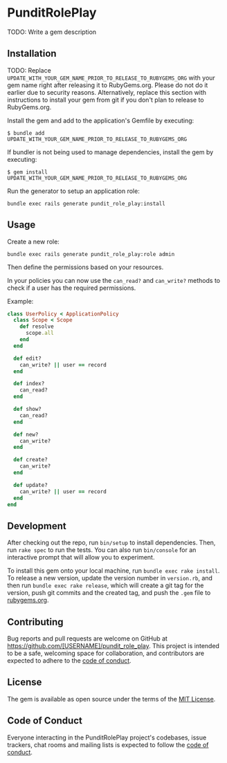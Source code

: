 # PunditRolePlay

TODO: Write a gem description

## Installation

TODO: Replace `UPDATE_WITH_YOUR_GEM_NAME_PRIOR_TO_RELEASE_TO_RUBYGEMS_ORG` with your gem name right after releasing it to RubyGems.org. Please do not do it earlier due to security reasons. Alternatively, replace this section with instructions to install your gem from git if you don't plan to release to RubyGems.org.

Install the gem and add to the application's Gemfile by executing:

    $ bundle add UPDATE_WITH_YOUR_GEM_NAME_PRIOR_TO_RELEASE_TO_RUBYGEMS_ORG

If bundler is not being used to manage dependencies, install the gem by executing:

    $ gem install UPDATE_WITH_YOUR_GEM_NAME_PRIOR_TO_RELEASE_TO_RUBYGEMS_ORG

Run the generator to setup an application role:

```
bundle exec rails generate pundit_role_play:install
```

## Usage

Create a new role:

```
bundle exec rails generate pundit_role_play:role admin
```

Then define the permissions based on your resources.

In your policies you can now use the `can_read?` and `can_write?` methods to check if a user has the required permissions.

Example:

```ruby
class UserPolicy < ApplicationPolicy
  class Scope < Scope
    def resolve
      scope.all
    end
  end

  def edit?
    can_write? || user == record
  end

  def index?
    can_read?
  end

  def show?
    can_read?
  end

  def new?
    can_write?
  end

  def create?
    can_write?
  end

  def update?
    can_write? || user == record
  end
end
```

## Development

After checking out the repo, run `bin/setup` to install dependencies. Then, run `rake spec` to run the tests. You can also run `bin/console` for an interactive prompt that will allow you to experiment.

To install this gem onto your local machine, run `bundle exec rake install`. To release a new version, update the version number in `version.rb`, and then run `bundle exec rake release`, which will create a git tag for the version, push git commits and the created tag, and push the `.gem` file to [rubygems.org](https://rubygems.org).

## Contributing

Bug reports and pull requests are welcome on GitHub at https://github.com/[USERNAME]/pundit_role_play. This project is intended to be a safe, welcoming space for collaboration, and contributors are expected to adhere to the [code of conduct](https://github.com/[USERNAME]/pundit_role_play/blob/master/CODE_OF_CONDUCT.md).

## License

The gem is available as open source under the terms of the [MIT License](https://opensource.org/licenses/MIT).

## Code of Conduct

Everyone interacting in the PunditRolePlay project's codebases, issue trackers, chat rooms and mailing lists is expected to follow the [code of conduct](https://github.com/[USERNAME]/pundit_role_play/blob/master/CODE_OF_CONDUCT.md).
